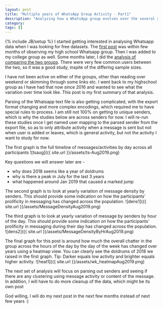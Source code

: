 ```yaml
---
layout: post
title: "Multiple years of WhatsApp Group Activity - Part1"
description: "Analyzing how a WhatsApp group evolves over the several years of its observation"
category:
tags: []
---
```

{% include JB/setup %}
I started getting interested in analysing Whatsapp data when I was looking for free datasets. The  <a href="http://mobileraj.github.io/2016/10/22/WhatsApp-PS90-Group-Analysis-Part1">first post</a> was within few months of observing my high school Whatsapp group. Then I was added to my college group as well. Some months later, I did the <a href="http://mobileraj.github.io/2017/05/10/Tale-of-two-WA-Groups">analysis of comparing the two groups</a>. There were very few common users between the two, so it was a good study, inspite of the differing sample sizes.

I have not been active on either of the groups, other than reading over weekend or skimming through some links etc. I went back to my highschool group as I have had that now since 2016 and wanted to see what the variation over time look like. This post is my first summary of that analysis.

Parsing of the Whatsapp text file is also getting complicated, with the export format changing and more complex encodings, which required me to have special rules to process. I am still not 100% on getting to unique senders, which is why the studies below are across senders for now. I will re-run these studies once I get named user mapping to the parsed sender from the export file, so as to only attribute activity when a message is sent but not when user is added or leaves, which is general activity, but not the activity I want to study for now.

The first graph is the full timeline of messages/activities by day across all participants
![tsaug]({{ site.url }}/assets/ts-Aug2019.png)

Key questions we will answer later are -

- why does 2018 seems like a year of doldrums
- why is there a peak in July for the last 3 years
- what happened around Jan 2019 that caused a marked jump

The second graph is to look at yearly variation of message density by senders. This should provide some indication on how the participants' prolificity in messaging has changed across the population.
![dens1]({{ site.url }}/assets/MessageDensityAug2019.png)

The third graph is to look at yearly variation of message by senders by hour of the day. This should provide some indication on how the participants' prolificity in messaging during their day has changed across the population.
![dens2]({{ site.url }}/assets/MessageDensityByHrAug2019.png)

The final graph for this post is around how much the overall chatter in the group across the hours of the day by the day of the week has changed over years using a heatmap view. You can clearly see the doldrums of 2018 we raised in the first graph. Tip: Darker equals low activity and brighter equals higher activity.
![heat1]({{ site.url }}/assets/wk_heatmapAug2019.png)

The next set of analysis will focus on parsing out senders and seeing if there are any clustering using message activity or content of the message. In addition, I will have to do more cleanup of the data, which might be its own post

God willing, I will do my next post in the next few months instead of next few years :)